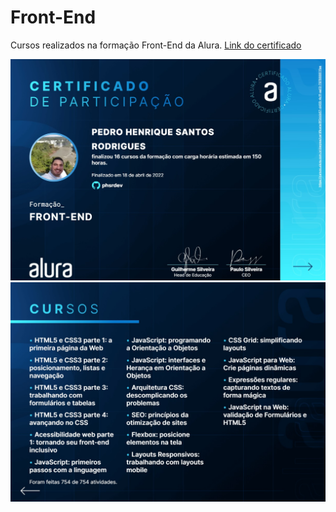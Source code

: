 # Front-End
Cursos realizados na formação Front-End da Alura.
<a href="https://cursos.alura.com.br/degree/certificate/6f2ddb57-d455-4c1f-aa13-797866611fae"> Link do certificado</a>
<div>
    <img src="https://github.com/phsrdev/Front-End/blob/main/Certificado/frente.jpg">
    <img src="https://github.com/phsrdev/Front-End/blob/main/Certificado/verso.jpg">
</div>
